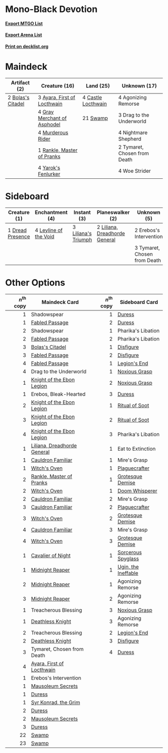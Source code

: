 # Mono-Black Devotion

#### [Export MTGO List](../collection/Mono-Black%20Devotion/Mono-Black%20Devotion.txt)
#### [Export Arena List](../collection/Mono-Black%20Devotion/Mono-Black%20Devotion_arena.txt)
#### [Print on decklist.org](http://decklist.org/?deckmain=4%09Agonizing%20Remorse%0A3%09Ayara,%20First%20of%20Locthwain%0A2%09Bolas's%20Citadel%0A4%09Castle%20Locthwain%0A3%09Drag%20to%20the%20Underworld%0A4%09Gray%20Merchant%20of%20Asphodel%0A4%09Murderous%20Rider%0A4%09Nightmare%20Shepherd%0A1%09Rankle,%20Master%20of%20Pranks%0A21%09Swamp%0A2%09Tymaret,%20Chosen%20from%20Death%0A4%09Woe%20Strider%0A4%09Yarok's%20Fenlurker&deckside=1%09Dread%20Presence%0A2%09Erebos's%20Intervention%0A4%09Leyline%20of%20the%20Void%0A3%09Liliana's%20Triumph%0A2%09Liliana,%20Dreadhorde%20General%0A3%09Tymaret,%20Chosen%20from%20Death)
# Maindeck

|                                        Artifact (2)                                        |                                            Creature (16)                                             |                                          Land (25)                                          |        Unknown (17)        |
|--------------------------------------------------------------------------------------------|------------------------------------------------------------------------------------------------------|---------------------------------------------------------------------------------------------|----------------------------|
|2 [Bolas's Citadel](http://gatherer.wizards.com/Pages/Card/Details.aspx?multiverseid=461006)|3 [Ayara, First of Locthwain](http://gatherer.wizards.com/Pages/Card/Details.aspx?multiverseid=473037)|4 [Castle Locthwain](http://gatherer.wizards.com/Pages/Card/Details.aspx?multiverseid=473203)|4 Agonizing Remorse         |
|                                                                                            |4 [Gray Merchant of Asphodel](http://gatherer.wizards.com/Pages/Card/Details.aspx?multiverseid=389541)|21 [Swamp](http://gatherer.wizards.com/Pages/Card/Details.aspx?multiverseid=439858)          |3 Drag to the Underworld    |
|                                                                                            |4 [Murderous Rider](http://gatherer.wizards.com/Pages/Card/Details.aspx?multiverseid=473059)          |                                                                                             |4 Nightmare Shepherd        |
|                                                                                            |1 [Rankle, Master of Pranks](http://gatherer.wizards.com/Pages/Card/Details.aspx?multiverseid=473063) |                                                                                             |2 Tymaret, Chosen from Death|
|                                                                                            |4 [Yarok's Fenlurker](http://gatherer.wizards.com/Pages/Card/Details.aspx?multiverseid=466877)        |                                                                                             |4 Woe Strider               |


# Sideboard

|                                       Creature (1)                                        |                                        Enchantment (4)                                         |                                         Instant (3)                                          |                                            Planeswalker (2)                                            |        Unknown (5)         |
|-------------------------------------------------------------------------------------------|------------------------------------------------------------------------------------------------|----------------------------------------------------------------------------------------------|--------------------------------------------------------------------------------------------------------|----------------------------|
|1 [Dread Presence](http://gatherer.wizards.com/Pages/Card/Details.aspx?multiverseid=466850)|4 [Leyline of the Void](http://gatherer.wizards.com/Pages/Card/Details.aspx?multiverseid=107682)|3 [Liliana's Triumph](http://gatherer.wizards.com/Pages/Card/Details.aspx?multiverseid=461025)|2 [Liliana, Dreadhorde General](http://gatherer.wizards.com/Pages/Card/Details.aspx?multiverseid=461024)|2 Erebos's Intervention     |
|                                                                                           |                                                                                                |                                                                                              |                                                                                                        |3 Tymaret, Chosen from Death|


# Other Options

|*n*<sup>th</sup> copy|                                            Maindeck Card                                             |*n*<sup>th</sup> copy|                                        Sideboard Card                                        |
|--------------------:|------------------------------------------------------------------------------------------------------|--------------------:|----------------------------------------------------------------------------------------------|
|                    1|Shadowspear                                                                                           |                    1|[Duress](http://gatherer.wizards.com/Pages/Card/Details.aspx?multiverseid=14557)              |
|                    1|[Fabled Passage](http://gatherer.wizards.com/Pages/Card/Details.aspx?multiverseid=473206)             |                    2|[Duress](http://gatherer.wizards.com/Pages/Card/Details.aspx?multiverseid=14557)              |
|                    2|Shadowspear                                                                                           |                    1|Pharika's Libation                                                                            |
|                    2|[Fabled Passage](http://gatherer.wizards.com/Pages/Card/Details.aspx?multiverseid=473206)             |                    2|Pharika's Libation                                                                            |
|                    3|[Bolas's Citadel](http://gatherer.wizards.com/Pages/Card/Details.aspx?multiverseid=461006)            |                    1|[Disfigure](http://gatherer.wizards.com/Pages/Card/Details.aspx?multiverseid=442076)          |
|                    3|[Fabled Passage](http://gatherer.wizards.com/Pages/Card/Details.aspx?multiverseid=473206)             |                    2|[Disfigure](http://gatherer.wizards.com/Pages/Card/Details.aspx?multiverseid=442076)          |
|                    4|[Fabled Passage](http://gatherer.wizards.com/Pages/Card/Details.aspx?multiverseid=473206)             |                    1|[Legion's End](http://gatherer.wizards.com/Pages/Card/Details.aspx?multiverseid=466860)       |
|                    4|Drag to the Underworld                                                                                |                    1|[Noxious Grasp](http://gatherer.wizards.com/Pages/Card/Details.aspx?multiverseid=466864)      |
|                    1|[Knight of the Ebon Legion](http://gatherer.wizards.com/Pages/Card/Details.aspx?multiverseid=466859)  |                    2|[Noxious Grasp](http://gatherer.wizards.com/Pages/Card/Details.aspx?multiverseid=466864)      |
|                    1|Erebos, Bleak-Hearted                                                                                 |                    3|[Duress](http://gatherer.wizards.com/Pages/Card/Details.aspx?multiverseid=14557)              |
|                    2|[Knight of the Ebon Legion](http://gatherer.wizards.com/Pages/Card/Details.aspx?multiverseid=466859)  |                    1|[Ritual of Soot](http://gatherer.wizards.com/Pages/Card/Details.aspx?multiverseid=452834)     |
|                    3|[Knight of the Ebon Legion](http://gatherer.wizards.com/Pages/Card/Details.aspx?multiverseid=466859)  |                    2|[Ritual of Soot](http://gatherer.wizards.com/Pages/Card/Details.aspx?multiverseid=452834)     |
|                    4|[Knight of the Ebon Legion](http://gatherer.wizards.com/Pages/Card/Details.aspx?multiverseid=466859)  |                    3|Pharika's Libation                                                                            |
|                    1|[Liliana, Dreadhorde General](http://gatherer.wizards.com/Pages/Card/Details.aspx?multiverseid=461024)|                    1|Eat to Extinction                                                                             |
|                    1|[Cauldron Familiar](http://gatherer.wizards.com/Pages/Card/Details.aspx?multiverseid=473043)          |                    1|Mire's Grasp                                                                                  |
|                    1|[Witch's Oven](http://gatherer.wizards.com/Pages/Card/Details.aspx?multiverseid=473199)               |                    1|[Plaguecrafter](http://gatherer.wizards.com/Pages/Card/Details.aspx?multiverseid=452832)      |
|                    2|[Rankle, Master of Pranks](http://gatherer.wizards.com/Pages/Card/Details.aspx?multiverseid=473063)   |                    1|[Grotesque Demise](http://gatherer.wizards.com/Pages/Card/Details.aspx?multiverseid=457219)   |
|                    2|[Witch's Oven](http://gatherer.wizards.com/Pages/Card/Details.aspx?multiverseid=473199)               |                    1|[Doom Whisperer](http://gatherer.wizards.com/Pages/Card/Details.aspx?multiverseid=452819)     |
|                    2|[Cauldron Familiar](http://gatherer.wizards.com/Pages/Card/Details.aspx?multiverseid=473043)          |                    2|Mire's Grasp                                                                                  |
|                    3|[Cauldron Familiar](http://gatherer.wizards.com/Pages/Card/Details.aspx?multiverseid=473043)          |                    2|[Plaguecrafter](http://gatherer.wizards.com/Pages/Card/Details.aspx?multiverseid=452832)      |
|                    3|[Witch's Oven](http://gatherer.wizards.com/Pages/Card/Details.aspx?multiverseid=473199)               |                    2|[Grotesque Demise](http://gatherer.wizards.com/Pages/Card/Details.aspx?multiverseid=457219)   |
|                    4|[Cauldron Familiar](http://gatherer.wizards.com/Pages/Card/Details.aspx?multiverseid=473043)          |                    3|Mire's Grasp                                                                                  |
|                    4|[Witch's Oven](http://gatherer.wizards.com/Pages/Card/Details.aspx?multiverseid=473199)               |                    3|[Grotesque Demise](http://gatherer.wizards.com/Pages/Card/Details.aspx?multiverseid=457219)   |
|                    1|[Cavalier of Night](http://gatherer.wizards.com/Pages/Card/Details.aspx?multiverseid=466848)          |                    1|[Sorcerous Spyglass](http://gatherer.wizards.com/Pages/Card/Details.aspx?multiverseid=435407) |
|                    1|[Midnight Reaper](http://gatherer.wizards.com/Pages/Card/Details.aspx?multiverseid=452827)            |                    1|[Ugin, the Ineffable](http://gatherer.wizards.com/Pages/Card/Details.aspx?multiverseid=460929)|
|                    2|[Midnight Reaper](http://gatherer.wizards.com/Pages/Card/Details.aspx?multiverseid=452827)            |                    1|Agonizing Remorse                                                                             |
|                    3|[Midnight Reaper](http://gatherer.wizards.com/Pages/Card/Details.aspx?multiverseid=452827)            |                    2|Agonizing Remorse                                                                             |
|                    1|Treacherous Blessing                                                                                  |                    3|[Noxious Grasp](http://gatherer.wizards.com/Pages/Card/Details.aspx?multiverseid=466864)      |
|                    1|[Deathless Knight](http://gatherer.wizards.com/Pages/Card/Details.aspx?multiverseid=473170)           |                    3|Agonizing Remorse                                                                             |
|                    2|Treacherous Blessing                                                                                  |                    2|[Legion's End](http://gatherer.wizards.com/Pages/Card/Details.aspx?multiverseid=466860)       |
|                    2|[Deathless Knight](http://gatherer.wizards.com/Pages/Card/Details.aspx?multiverseid=473170)           |                    3|[Disfigure](http://gatherer.wizards.com/Pages/Card/Details.aspx?multiverseid=442076)          |
|                    3|Tymaret, Chosen from Death                                                                            |                    4|[Duress](http://gatherer.wizards.com/Pages/Card/Details.aspx?multiverseid=14557)              |
|                    4|[Ayara, First of Locthwain](http://gatherer.wizards.com/Pages/Card/Details.aspx?multiverseid=473037)  |                     |                                                                                              |
|                    1|Erebos's Intervention                                                                                 |                     |                                                                                              |
|                    1|[Mausoleum Secrets](http://gatherer.wizards.com/Pages/Card/Details.aspx?multiverseid=452825)          |                     |                                                                                              |
|                    1|[Duress](http://gatherer.wizards.com/Pages/Card/Details.aspx?multiverseid=14557)                      |                     |                                                                                              |
|                    1|[Syr Konrad, the Grim](http://gatherer.wizards.com/Pages/Card/Details.aspx?multiverseid=473069)       |                     |                                                                                              |
|                    2|[Duress](http://gatherer.wizards.com/Pages/Card/Details.aspx?multiverseid=14557)                      |                     |                                                                                              |
|                    2|[Mausoleum Secrets](http://gatherer.wizards.com/Pages/Card/Details.aspx?multiverseid=452825)          |                     |                                                                                              |
|                    3|[Duress](http://gatherer.wizards.com/Pages/Card/Details.aspx?multiverseid=14557)                      |                     |                                                                                              |
|                   22|[Swamp](http://gatherer.wizards.com/Pages/Card/Details.aspx?multiverseid=439858)                      |                     |                                                                                              |
|                   23|[Swamp](http://gatherer.wizards.com/Pages/Card/Details.aspx?multiverseid=439858)                      |                     |                                                                                              |

